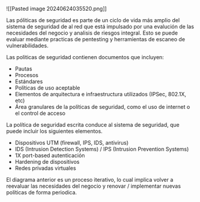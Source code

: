 ![[Pasted image 20240624035520.png]]

Las póliticas de seguridad es parte de un ciclo de vida más amplio del sistema de seguridad de al red que está impulsado por una evalución de las necesidades del negocio y analisis de riesgos integral. Esto se puede evaluar mediante practicas de pentesting y herramientas de escaneo de vulnerabilidades.

Las politicas de seguridad contienen documentos que incluyen:
- Pautas
- Procesos
- Estándares 
- Políticas  de uso aceptable
- Elementos de arquitectura e infraestructura utilizados (IPSec, 802.1X, etc)
- Área granulares de la políticas de seguridad, como el uso de internet o el control de acceso 

La política de seguridad escrita conduce al sistema de seguridad, que puede incluir los siguientes elementos.
- Dispositivos UTM (firewall, IPS, IDS, antivirus)
- IDS (Intrusion Detection Systems) / IPS (Intrusion Prevention Systems)
- 1X port-based autenticación
- Hardening de dispositivos 
- Redes privadas virtuales 

El diagrama anterior es un proceso iterativo, lo cual implica volver a reevaluar las necesidades del negocio y renovar / implementar nuevas políticas de forma periodica.  